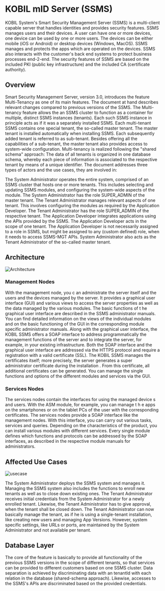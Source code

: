 # KOBIL mID Server (SSMS)
KOBIL System's Smart Security Management Server (SSMS) is a multi-client capable server that handles identities and provides security features. SSMS manages users and their devices. A user can have one or more devices, one device can be used by one or more users. The devices can be either mobile (iOS or Android) or desktop devices (Windows, MacOS). SSMS manages and protects the apps which are operated on the devices. SSMS also interacts with the customer's back end systems to protect business processes end-2-end. The security features of SSMS are based on the included PKI (public key infrastructure) and the included CA (certificate authority).

## Overview
Smart Security Management Server, version 3.0, introduces the feature Multi-Tenancy as one of its main features. The document at hand describes relevant changes compared to previous versions of the SSMS.  The Multi-tenancy feature allows the an SSMS cluster to function as a container for multiple, distinct SSMS instances (tenants). Each such SSMS instance in principle acts as if it was a separately installed SSMS. Each multi-tenant SSMS contains one special tenant, the so-called master tenant. The master tenant is installed automatically when installing SSMS. Each subsequently added tenant is referred to as sub-tenant. Besides offering all the capabilities of a sub-tenant, the master tenant also provides access to system-wide configuration. Multi-tenancy is realized following the "shared schema" approach: The data of all tenants is organized in one database schema, whereby each piece of information is associated to the respective tenant by means of a unique identifier. The document addresses three types of actors and the use cases, they are involved in: 

The System Administrator operates the entire system, comprised of an SSMS cluster that hosts one or more tenants. This includes selecting and updating SSMS modules, and configuring the system-wide aspects of the module. 
The System Administrator has the role SUPER_ADMIN of the master tenant.
The Tenant Administrator manages relevant aspects of one tenant. This involves configuring the modules as required by the Application Developer.
The Tenant Administrator has the role SUPER_ADMIN of the respective tenant.
The Application Developer integrates applications using the APIs provided by the SSMS. The Application Developer acts in the scope of one tenant. 
The Application Developer is not necessarily assigned to a role in SSMS, but might be assigned to any (custom defined) role, when it needs to access SSMS-MGT APIs. 
System Administrator also acts as the Tenant Administrator of the so-called master tenant. 

## Architecture
![Architecture](architecture-ssms.png)

### Management Nodes
With the management node, you c an administrate the server itself and the users and the devices managed by the server. It provides a graphical user interface (GUI) and various views to access the server properties as well as the data managed by the various modules. The basic functions of t he graphical user interface are described in the SSMS administrator manuals. You can find detailed information on the views of the individual modules and on the basic functioning of the GUI in the corresponding module specific administrator manuals. Along with the graphical user interface, the KOBIL SSMS offers a SOAP interface to address programmatically the management functions of the server and to integrate the server, for example, in your existing infrastructure. Both the SOAP interface and the graphical user interface are addressed via the HTTPS protocol and require a registration with a valid certificate (SSL). The KOBIL SSMS manages the certificates itself; more precisely, the server generates a super administrator certificate during the installation . From this certificate, all additional certificates can be generated. You can manage the single functions and options of the different modules and services via the GUI.

### Services Nodes
The services nodes contain the interfaces for using the managed device s and users. With the ASM module, for example, you can manage t h e apps on the smartphones or on the tablet PCs of the user with the corresponding certificates. The services nodes provide a SOAP interface like the management nodes. With this interface, you can carry out various tasks, services and queries. Depending on the characteristics of the product, you can install various modules with different services. Every single module defines which functions and protocols can be addressed by the SOAP interfaces, as described in the respective module manuals for administrators.

## Affected Use Cases
![usecase](ssms1.png)

The System Administrator deploys the SSMS system and manages it. Managing the SSMS system also includes the functions to enroll new tenants as well as to close down existing ones.  The Tenant Administrator receives initial credentials from the System Administrator for a newly enrolled tenant. Likewise, the Tenant Administrator has to give approval, when the tenant shall be closed down. The Tenant Administrator can now basically manage the tenant, as if he is using a single-tenant installation, like creating new users and managing App Versions. However, system specific settings, like URLs or ports, are maintained by the System Administrator and not available per tenant. 

## Database Layer
The core of the feature is basically to provide all functionality of the previous SSMS versions in the scope of different tenants, so that services can be provided to different customers based on one SSMS cluster. Data separation is achieved by discriminating data with an tenantId with each relation in the database (shared-schema approach). Likewise, accesses to the SSMS's APIs are discriminated based on the provided credentials. 